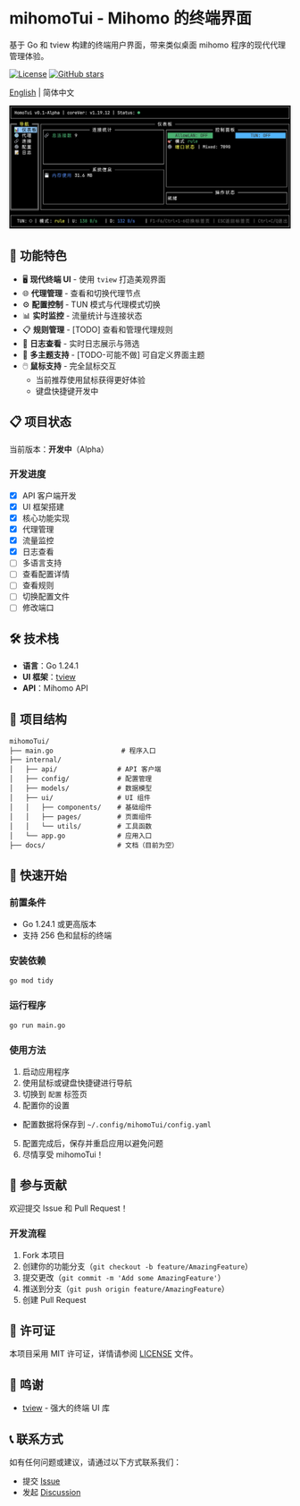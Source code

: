 # mihomoTui - Mihomo 的终端界面

基于 Go 和 tview 构建的终端用户界面，带来类似桌面 mihomo 程序的现代代理管理体验。

[![License](https://img.shields.io/github/license/FlySky-z/mihomoTui)](LICENSE)
[![GitHub stars](https://img.shields.io/github/stars/FlySky-z/mihomoTui?style=social)](https://github.com/FlySky-z/mihomoTui/stargazers)

[English](README.md) | 简体中文

![演示图片](static/image.png)

## 🚀 功能特色

- 🖥️ **现代终端 UI** - 使用 `tview` 打造美观界面
- 🌐 **代理管理** - 查看和切换代理节点
- ⚙️ **配置控制** - TUN 模式与代理模式切换
- 📊 **实时监控** - 流量统计与连接状态
- 📋 **规则管理** - [TODO] 查看和管理代理规则
- 📝 **日志查看** - 实时日志展示与筛选
- 🎨 **多主题支持** - [TODO-可能不做] 可自定义界面主题
- 🖱️ **鼠标支持** - 完全鼠标交互
  - 当前推荐使用鼠标获得更好体验
  - 键盘快捷键开发中

## 📋 项目状态

当前版本：**开发中**（Alpha）

### 开发进度

- [x] API 客户端开发
- [x] UI 框架搭建
- [x] 核心功能实现
- [x] 代理管理
- [x] 流量监控
- [x] 日志查看
- [ ] 多语言支持
- [ ] 查看配置详情
- [ ] 查看规则
- [ ] 切换配置文件
- [ ] 修改端口

## 🛠️ 技术栈

- **语言**：Go 1.24.1
- **UI 框架**：[tview](https://github.com/rivo/tview)
- **API**：Mihomo API

## 📁 项目结构

```
mihomoTui/
├── main.go                 # 程序入口
├── internal/
│   ├── api/               # API 客户端
│   ├── config/            # 配置管理
│   ├── models/            # 数据模型
│   ├── ui/                # UI 组件
│   │   ├── components/    # 基础组件
│   │   ├── pages/         # 页面组件
│   │   └── utils/         # 工具函数
│   └── app.go             # 应用入口
├── docs/                  # 文档（目前为空）
```

## 🚀 快速开始

### 前置条件

- Go 1.24.1 或更高版本
- 支持 256 色和鼠标的终端

### 安装依赖

```bash
go mod tidy
```

### 运行程序

```bash
go run main.go
```

### 使用方法

1. 启动应用程序
2. 使用鼠标或键盘快捷键进行导航
3. 切换到 `配置` 标签页
4. 配置你的设置
  - 配置数据将保存到 `~/.config/mihomoTui/config.yaml`
5. 配置完成后，保存并重启应用以避免问题
6. 尽情享受 mihomoTui！

## 🤝 参与贡献

欢迎提交 Issue 和 Pull Request！

### 开发流程

1. Fork 本项目
2. 创建你的功能分支（`git checkout -b feature/AmazingFeature`）
3. 提交更改（`git commit -m 'Add some AmazingFeature'`）
4. 推送到分支（`git push origin feature/AmazingFeature`）
5. 创建 Pull Request

## 📄 许可证

本项目采用 MIT 许可证，详情请参阅 [LICENSE](LICENSE) 文件。

## 🙏 鸣谢

- [tview](https://github.com/rivo/tview) - 强大的终端 UI 库

## 📞 联系方式

如有任何问题或建议，请通过以下方式联系我们：

- 提交 [Issue](https://github.com/FlySky-z/mihomoTui/issues)
- 发起 [Discussion](https://github.com/FlySky-z/mihomoTui/discussions)
